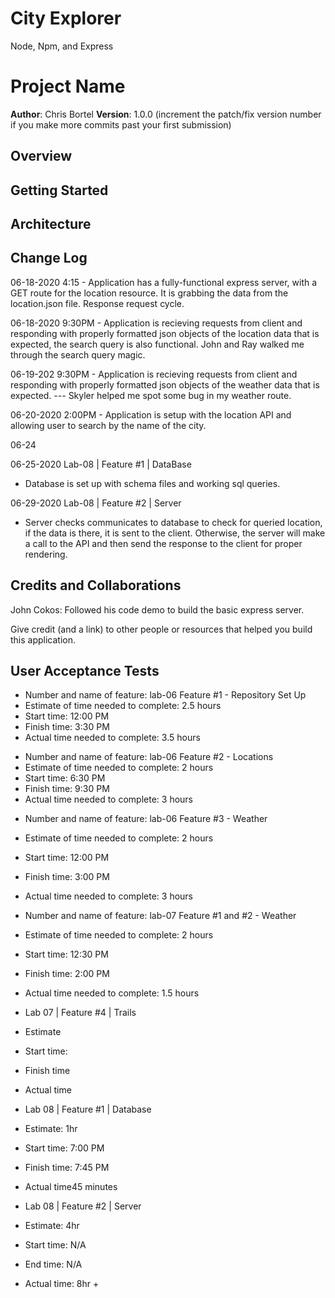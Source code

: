 # City Explorer

Node, Npm, and Express

# Project Name

**Author**: Chris Bortel
**Version**: 1.0.0 (increment the patch/fix version number if you make more commits past your first submission)

## Overview

<!-- Provide a high level overview of what this application is and why you are building it, beyond the fact that it's an assignment for this class. (i.e. What's your problem domain?) -->

## Getting Started

<!-- What are the steps that a user must take in order to build this app on their own machine and get it running? -->

## Architecture

<!-- Provide a detailed description of the application design. What technologies (languages, libraries, etc) you're using, and any other relevant design information. -->

## Change Log

<!-- Use this area to document the iterative changes made to your application as each feature is successfully implemented. Use time stamps. Here's an examples: -->

06-18-2020 4:15 - Application has a fully-functional express server, with a GET route for the location resource. It is grabbing the data from the location.json file. Response request cycle.

06-18-2020 9:30PM - Application is recieving requests from client and responding with properly formatted json objects of the location data that is expected, the search query is also functional. John and Ray walked me through the search query magic.

06-19-202 9:30PM - Application is recieving requests from client and responding with properly formatted json objects of the weather data that is expected. --- Skyler helped me spot some bug in my weather route.

06-20-2020 2:00PM - Application is setup with the location API and allowing user to search by the name of the city.

06-24

06-25-2020
Lab-08 | Feature #1 | DataBase

- Database is set up with schema files and working sql queries.

06-29-2020
Lab-08 | Feature #2 | Server

- Server checks communicates to database to check for queried location, if the data is there, it is sent to the client. Otherwise, the server will make a call to the API and then send the response to the client for proper rendering.

## Credits and Collaborations

John Cokos: Followed his code demo to build the basic express server.

Give credit (and a link) to other people or resources that helped you build this application.

## User Acceptance Tests

- Number and name of feature: lab-06 Feature #1 - Repository Set Up
- Estimate of time needed to complete: 2.5 hours
- Start time: 12:00 PM
- Finish time: 3:30 PM
- Actual time needed to complete: 3.5 hours

* Number and name of feature: lab-06 Feature #2 - Locations
* Estimate of time needed to complete: 2 hours
* Start time: 6:30 PM
* Finish time: 9:30 PM
* Actual time needed to complete: 3 hours

- Number and name of feature: lab-06 Feature #3 - Weather
- Estimate of time needed to complete: 2 hours
- Start time: 12:00 PM
- Finish time: 3:00 PM
- Actual time needed to complete: 3 hours

- Number and name of feature: lab-07 Feature #1 and #2 - Weather
- Estimate of time needed to complete: 2 hours
- Start time: 12:30 PM
- Finish time: 2:00 PM
- Actual time needed to complete: 1.5 hours

- Lab 07 | Feature #4 | Trails
- Estimate
- Start time:
- Finish time
- Actual time

- Lab 08 | Feature #1 | Database
- Estimate: 1hr
- Start time: 7:00 PM
- Finish time: 7:45 PM
- Actual time45 minutes

- Lab 08 | Feature #2 | Server
- Estimate: 4hr
- Start time: N/A
- End time: N/A
- Actual time: 8hr +
